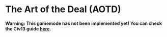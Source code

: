 # The Art of the Deal (AOTD)

**Warning: This gamemode has not been implemented yet! You can check the Civ13 guide [here](https://civ13.github.io/civ13-wiki/The_Art_of_the_Deal).**
